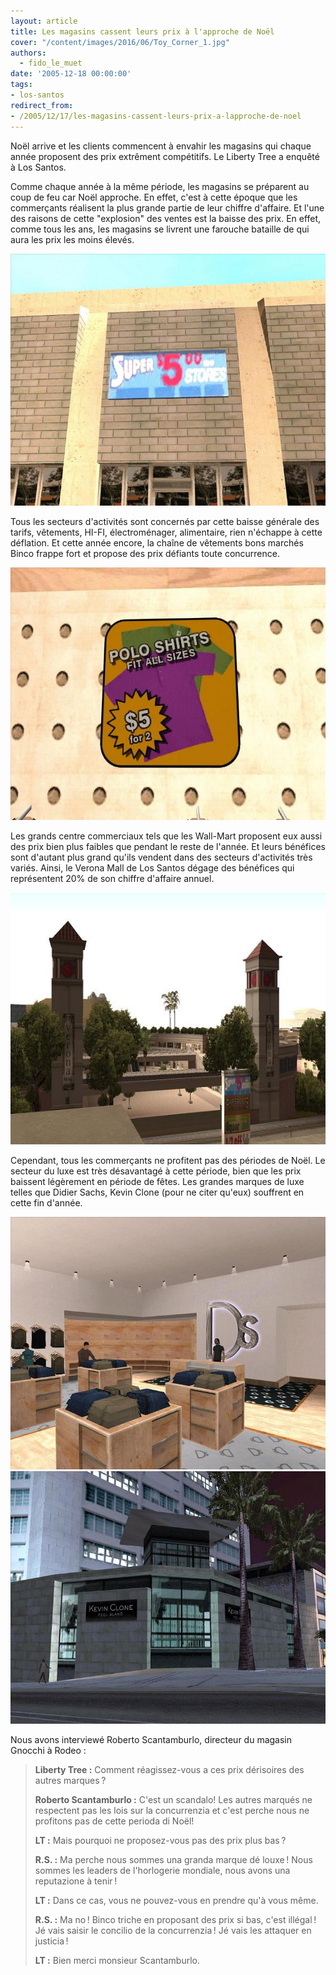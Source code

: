 ```yaml
---
layout: article
title: Les magasins cassent leurs prix à l'approche de Noël
cover: "/content/images/2016/06/Toy_Corner_1.jpg"
authors:
  - fido_le_muet
date: '2005-12-18 00:00:00'
tags:
- los-santos
redirect_from:
- /2005/12/17/les-magasins-cassent-leurs-prix-a-lapproche-de-noel
---
```


Noël arrive et les clients commencent à envahir les magasins qui chaque année proposent des prix extrêment compétitifs. Le Liberty Tree a enquêté à Los Santos.

Comme chaque année à la même période, les magasins se préparent au coup de feu car Noël approche. En effet, c'est à cette époque que les commerçants réalisent la plus grande partie de leur chiffre d'affaire. Et l'une des raisons de cette "explosion" des ventes est la baisse des prix. En effet, comme tous les ans, les magasins se livrent une farouche bataille de qui aura les prix les moins élevés.

![](/content/images/2005/01/Pub_Prix_1.jpg)

Tous les secteurs d'activités sont concernés par cette baisse générale des tarifs, vêtements, HI-FI, électroménager, alimentaire, rien n'échappe à cette déflation. Et cette année encore, la chaîne de vêtements bons marchés Binco frappe fort et propose des prix défiants toute concurrence.

![](/content/images/2005/01/Prix_Binco_1.jpg)

Les grands centre commerciaux tels que les Wall-Mart proposent eux aussi des prix bien plus faibles que pendant le reste de l'année. Et leurs bénéfices sont d'autant plus grand qu'ils vendent dans des secteurs d'activités très variés. Ainsi, le Verona Mall de Los Santos dégage des bénéfices qui représentent 20% de son chiffre d'affaire annuel.

![](/content/images/2005/01/Verona_Mall.jpg)

Cependant, tous les commerçants ne profitent pas des périodes de Noël. Le secteur du luxe est très désavantagé à cette période, bien que les prix baissent légèrement en période de fêtes. Les grandes marques de luxe telles que Didier Sachs, Kevin Clone (pour ne citer qu'eux) souffrent en cette fin d'année.

![](/content/images/2005/01/Didier_Sachs_1.jpg)
![](/content/images/2005/01/Kevin_Clone_1.jpg)

Nous avons interviewé Roberto Scantamburlo, directeur du magasin Gnocchi à Rodeo :

> **Liberty Tree :** Comment réagissez-vous a ces prix dérisoires des autres marques ?
> 
> **Roberto Scantamburlo :** C'est un scandalo! Les autres marqués ne respectent pas les lois sur la concurrenzia et c'est perche nous ne profitons pas de cette perioda di Noël!
> 
> **LT :** Mais pourquoi ne proposez-vous pas des prix plus bas ?
> 
> **R.S. :** Ma perche nous sommes una granda marque dé louxe ! Nous sommes les leaders de l'horlogerie mondiale, nous avons una reputazione à tenir !
> 
> **LT :** Dans ce cas, vous ne pouvez-vous en prendre qu'à vous même.
> 
> **R.S. :** Ma no ! Binco triche en proposant des prix si bas, c'est illégal ! Jé vais saisir le concilio de la concurrenzia ! Jé vais les attaquer en justicia !
> 
> **LT :** Bien merci monsieur Scantamburlo.